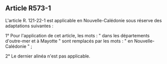 ## Article R573-1

L'article R. 121-22-1 est applicable en Nouvelle-Calédonie sous réserve des adaptations suivantes :

1° Pour l'application de cet article, les mots : " dans les départements d'outre-mer et à Mayotte " sont
remplacés par les mots : " en Nouvelle-Calédonie " ;

2° Le dernier alinéa n'est pas applicable.


